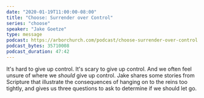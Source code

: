 ```yaml
---
date: "2020-01-19T11:00:00-08:00"
title: "Choose: Surrender over Control"
series: "choose"
speaker: "Jake Goetze"
type: message
podcast: https://arborchurch.com/podcast/choose-surrender-over-control.m4a
podcast_bytes: 35710008
podcast_duration: 47:42
---
```


It's hard to give up control. It's scary to give up control. And we often feel unsure of where we *should* give up control. Jake shares some stories from Scripture that illustrate the consequences of hanging on to the reins too tightly, and gives us three questions to ask to determine if we should let go.